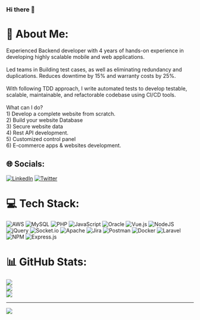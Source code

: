 ### Hi there 👋

# 💫 About Me:
Experienced Backend developer with 4 years of hands-on experience in developing highly scalable mobile and web applications.<br><br>Led teams in Building test cases, as well as eliminating redundancy and duplications. Reduces downtime by 15% and warranty costs by 25%.<br><br>With following TDD approach, I write automated tests to develop testable, scalable, maintainable, and refactorable codebase using CI/CD tools.<br><br>What can I do?<br>1) Develop a complete website from scratch.<br>2) Build your website Database<br>3) Secure website data<br>4) Rest API development.<br>5) Customized control panel <br>6) E-commerce apps & websites development.

## 🌐 Socials:
[![LinkedIn](https://img.shields.io/badge/LinkedIn-%230077B5.svg?logo=linkedin&logoColor=white)](https://linkedin.com/in/https://www.linkedin.com/in/hanimurtaja/) [![Twitter](https://img.shields.io/badge/Twitter-%231DA1F2.svg?logo=Twitter&logoColor=white)](https://twitter.com/https://twitter.com/hani_murtaja) 

# 💻 Tech Stack:
![AWS](https://img.shields.io/badge/AWS-%23FF9900.svg?style=for-the-badge&logo=amazon-aws&logoColor=white) ![MySQL](https://img.shields.io/badge/mysql-%2300f.svg?style=for-the-badge&logo=mysql&logoColor=white) ![PHP](https://img.shields.io/badge/php-%23777BB4.svg?style=for-the-badge&logo=php&logoColor=white) ![JavaScript](https://img.shields.io/badge/javascript-%23323330.svg?style=for-the-badge&logo=javascript&logoColor=%23F7DF1E) ![Oracle](https://img.shields.io/badge/Oracle-F80000?style=for-the-badge&logo=oracle&logoColor=white) ![Vue.js](https://img.shields.io/badge/vuejs-%2335495e.svg?style=for-the-badge&logo=vuedotjs&logoColor=%234FC08D) ![NodeJS](https://img.shields.io/badge/node.js-6DA55F?style=for-the-badge&logo=node.js&logoColor=white) ![jQuery](https://img.shields.io/badge/jquery-%230769AD.svg?style=for-the-badge&logo=jquery&logoColor=white) ![Socket.io](https://img.shields.io/badge/Socket.io-black?style=for-the-badge&logo=socket.io&badgeColor=010101) ![Apache](https://img.shields.io/badge/apache-%23D42029.svg?style=for-the-badge&logo=apache&logoColor=white) ![Jira](https://img.shields.io/badge/jira-%230A0FFF.svg?style=for-the-badge&logo=jira&logoColor=white) ![Postman](https://img.shields.io/badge/Postman-FF6C37?style=for-the-badge&logo=postman&logoColor=white) ![Docker](https://img.shields.io/badge/docker-%230db7ed.svg?style=for-the-badge&logo=docker&logoColor=white) ![Laravel](https://img.shields.io/badge/laravel-%23FF2D20.svg?style=for-the-badge&logo=laravel&logoColor=white) ![NPM](https://img.shields.io/badge/NPM-%23000000.svg?style=for-the-badge&logo=npm&logoColor=white) ![Express.js](https://img.shields.io/badge/express.js-%23404d59.svg?style=for-the-badge&logo=express&logoColor=%2361DAFB)
# 📊 GitHub Stats:
![](https://github-readme-stats.vercel.app/api?username=HaniMurtaja&theme=dark&hide_border=false&include_all_commits=false&count_private=true)<br/>
![](https://github-readme-streak-stats.herokuapp.com/?user=HaniMurtaja&theme=dark&hide_border=false)<br/>
![](https://github-readme-stats.vercel.app/api/top-langs/?username=HaniMurtaja&theme=dark&hide_border=false&include_all_commits=false&count_private=true&layout=compact)

---
[![](https://visitcount.itsvg.in/api?id=HaniMurtaja&icon=0&color=0)](https://visitcount.itsvg.in)
